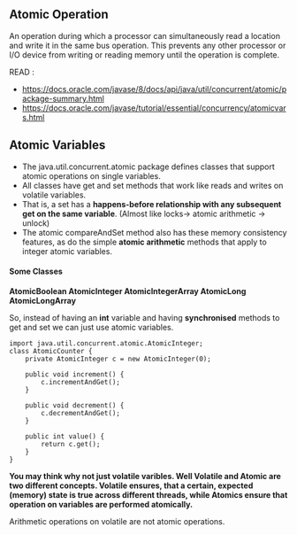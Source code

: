 ## Atomic Operation 
An operation during which a processor can simultaneously read a location and write it in the same bus operation. 
This prevents any other processor or I/O device from writing or reading memory until the operation is complete.

READ : 
* https://docs.oracle.com/javase/8/docs/api/java/util/concurrent/atomic/package-summary.html
* https://docs.oracle.com/javase/tutorial/essential/concurrency/atomicvars.html

## Atomic Variables
* The java.util.concurrent.atomic package defines classes that support atomic operations on single variables. 
* All classes have get and set methods that work like reads and writes on volatile variables. 
* That is, a set has a **happens-before relationship with any subsequent get on the same variable**. (Almost like locks-> atomic arithmetic -> unlock)
* The atomic compareAndSet method also has these memory consistency features, as do the simple **atomic arithmetic** methods that apply to integer atomic variables.

#### Some Classes 
**AtomicBoolean	AtomicInteger	AtomicIntegerArray	AtomicLong	AtomicLongArray**
 
So, instead of having an **int** variable and having **synchronised** methods to get and set we can just use atomic variables. 
```
import java.util.concurrent.atomic.AtomicInteger;
class AtomicCounter {
    private AtomicInteger c = new AtomicInteger(0);

    public void increment() {
        c.incrementAndGet();
    }

    public void decrement() {
        c.decrementAndGet();
    }

    public int value() {
        return c.get();
    }
}
```

**You may think why not just volatile varibles. Well Volatile and Atomic are two different concepts. Volatile ensures, that a certain, expected (memory) state is true across different threads, while Atomics ensure that operation on variables are performed atomically.**

Arithmetic operations on volatile are not atomic operations. 
